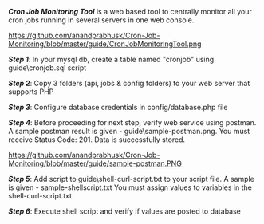 ***Cron Job Monitoring Tool*** is a web based tool to centrally monitor all your cron jobs running in several servers in one web console.

https://github.com/anandprabhusk/Cron-Job-Monitoring/blob/master/guide/CronJobMonitoringTool.png

***Step 1***: In your mysql db, create a table named "cronjob" using guide\cronjob.sql script

***Step 2***: Copy 3 folders (api, jobs & config folders) to your web server that supports PHP

***Step 3***: Configure database credentials in config/database.php file

***Step 4***: Before proceeding for next step, verify web service using postman. A sample postman result is given - guide\sample-postman.png.
You must receive Status Code: 201. Data is successfully stored.

https://github.com/anandprabhusk/Cron-Job-Monitoring/blob/master/guide/sample-postman.PNG

***Step 5***: Add script to guide\shell-curl-script.txt to your script file. A sample is given - sample-shellscript.txt
You must assign values to variables in the shell-curl-script.txt

***Step 6***: Execute shell script and verify if values are posted to database